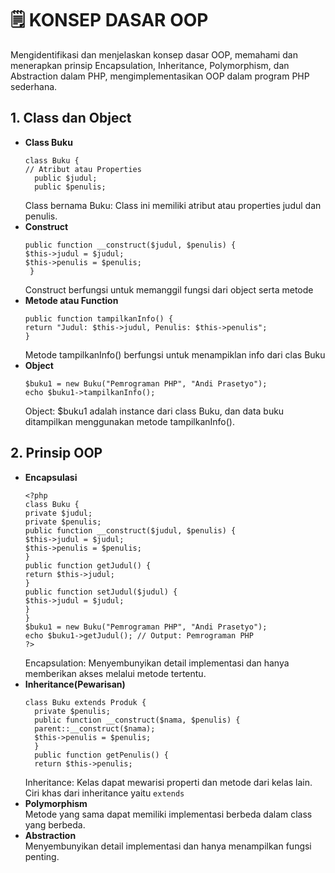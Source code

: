<h1>🗒️ KONSEP DASAR OOP</h1>
Mengidentifikasi dan menjelaskan konsep dasar OOP, memahami dan menerapkan prinsip Encapsulation, Inheritance, Polymorphism,
dan Abstraction dalam PHP, mengimplementasikan OOP dalam program PHP sederhana.<br>

## 1. Class dan Object
- <b>Class Buku</b><br>
  ```
  class Buku {
  // Atribut atau Properties
    public $judul;
    public $penulis;
  ```
  Class bernama Buku: Class ini memiliki atribut atau properties judul dan       penulis.
- <b>Construct</b><br>
   ```
   public function __construct($judul, $penulis) {
   $this->judul = $judul;
   $this->penulis = $penulis;
    }
    ```
   Construct berfungsi untuk memanggil fungsi dari object 
   serta metode
 - <b>Metode atau Function</b><br>
    ```
    public function tampilkanInfo() {
    return "Judul: $this->judul, Penulis: $this->penulis";
    }
    ```
    Metode tampilkanInfo() berfungsi untuk menampiklan info dari clas Buku
- <b>Object</b><br>
    ```
    $buku1 = new Buku("Pemrograman PHP", "Andi Prasetyo");
    echo $buku1->tampilkanInfo();
    ```
    Object: $buku1 adalah instance dari class Buku, dan data buku ditampilkan
    menggunakan metode tampilkanInfo().

## 2. Prinsip OOP
- <b>Encapsulasi</b><br>
  ```
  <?php
  class Buku {
  private $judul;
  private $penulis;
  public function __construct($judul, $penulis) {
  $this->judul = $judul;
  $this->penulis = $penulis;
  }
  public function getJudul() {
  return $this->judul;
  }
  public function setJudul($judul) {
  $this->judul = $judul;
  }
  }
  $buku1 = new Buku("Pemrograman PHP", "Andi Prasetyo");
  echo $buku1->getJudul(); // Output: Pemrograman PHP
  ?>
  ```
  Encapsulation: Menyembunyikan detail implementasi dan hanya memberikan
  akses melalui metode tertentu.
- <b>Inheritance(Pewarisan)</b><br>
  ```
  class Buku extends Produk {
    private $penulis;
    public function __construct($nama, $penulis) {
    parent::__construct($nama);
    $this->penulis = $penulis;
    }
    public function getPenulis() {
    return $this->penulis;
  ```
  Inheritance: Kelas dapat mewarisi properti dan metode dari kelas lain. Ciri    khas dari inheritance yaitu ```extends```
- <b>Polymorphism</b><br>
  Metode yang sama dapat memiliki implementasi berbeda
  dalam class yang berbeda.
- <b>Abstraction</b><br>
 Menyembunyikan detail implementasi dan hanya menampilkan
 fungsi penting.
